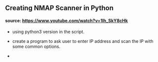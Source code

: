 ## Creating NMAP Scanner in Python 

#### source: https://www.youtube.com/watch?v=1lh_SkY8cHk

- using python3 version in the script.

- create a program to ask user to enter IP address and scan the IP with some common options.

- 
